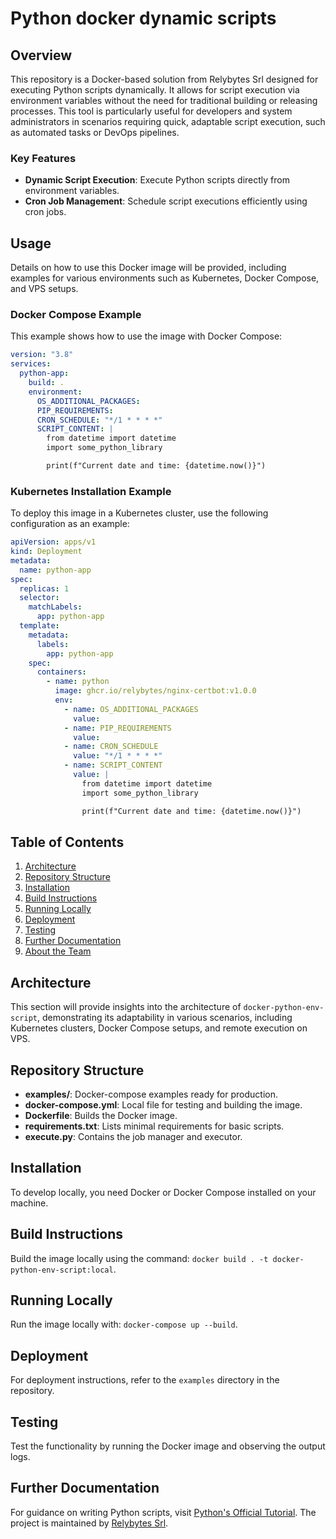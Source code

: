 # Python docker dynamic scripts

## Overview

This repository is a Docker-based solution from Relybytes Srl designed for executing Python scripts dynamically. It allows for script execution via environment variables without the need for traditional building or releasing processes. This tool is particularly useful for developers and system administrators in scenarios requiring quick, adaptable script execution, such as automated tasks or DevOps pipelines.

### Key Features

- **Dynamic Script Execution**: Execute Python scripts directly from environment variables.
- **Cron Job Management**: Schedule script executions efficiently using cron jobs.

## Usage

Details on how to use this Docker image will be provided, including examples for various environments such as Kubernetes, Docker Compose, and VPS setups.

### Docker Compose Example

This example shows how to use the image with Docker Compose:

```yaml
version: "3.8"
services:
  python-app:
    build: .
    environment:
      OS_ADDITIONAL_PACKAGES:
      PIP_REQUIREMENTS:
      CRON_SCHEDULE: "*/1 * * * *"
      SCRIPT_CONTENT: |
        from datetime import datetime
        import some_python_library

        print(f"Current date and time: {datetime.now()}")
```

### Kubernetes Installation Example

To deploy this image in a Kubernetes cluster, use the following configuration as an example:

```yaml
apiVersion: apps/v1
kind: Deployment
metadata:
  name: python-app
spec:
  replicas: 1
  selector:
    matchLabels:
      app: python-app
  template:
    metadata:
      labels:
        app: python-app
    spec:
      containers:
        - name: python
          image: ghcr.io/relybytes/nginx-certbot:v1.0.0
          env:
            - name: OS_ADDITIONAL_PACKAGES
              value:
            - name: PIP_REQUIREMENTS
              value:
            - name: CRON_SCHEDULE
              value: "*/1 * * * *"
            - name: SCRIPT_CONTENT
              value: |
                from datetime import datetime
                import some_python_library

                print(f"Current date and time: {datetime.now()}")
```

## Table of Contents

1. [Architecture](#architecture)
2. [Repository Structure](#repository-structure)
3. [Installation](#installation)
4. [Build Instructions](#build-instructions)
5. [Running Locally](#running-locally)
6. [Deployment](#deployment)
7. [Testing](#testing)
8. [Further Documentation](#further-documentation)
9. [About the Team](#about-the-team)

## Architecture

This section will provide insights into the architecture of `docker-python-env-script`, demonstrating its adaptability in various scenarios, including Kubernetes clusters, Docker Compose setups, and remote execution on VPS.

## Repository Structure

- **examples/**: Docker-compose examples ready for production.
- **docker-compose.yml**: Local file for testing and building the image.
- **Dockerfile**: Builds the Docker image.
- **requirements.txt**: Lists minimal requirements for basic scripts.
- **execute.py**: Contains the job manager and executor.

## Installation

To develop locally, you need Docker or Docker Compose installed on your machine.

## Build Instructions

Build the image locally using the command: `docker build . -t docker-python-env-script:local`.

## Running Locally

Run the image locally with: `docker-compose up --build`.

## Deployment

For deployment instructions, refer to the `examples` directory in the repository.

## Testing

Test the functionality by running the Docker image and observing the output logs.

## Further Documentation

For guidance on writing Python scripts, visit [Python's Official Tutorial](https://docs.python.org/3/tutorial/index.html). The project is maintained by [Relybytes Srl](www.relybytes.com).

